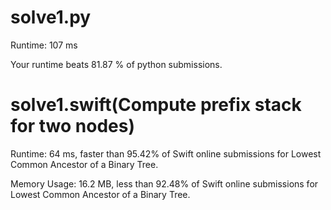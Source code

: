 # solve1.py

Runtime: 107 ms

Your runtime beats 81.87 % of python submissions.

# solve1.swift(Compute prefix stack for two nodes) 

Runtime: 64 ms, faster than 95.42% of Swift online submissions for Lowest Common Ancestor of a Binary Tree.

Memory Usage: 16.2 MB, less than 92.48% of Swift online submissions for Lowest Common Ancestor of a Binary Tree.
